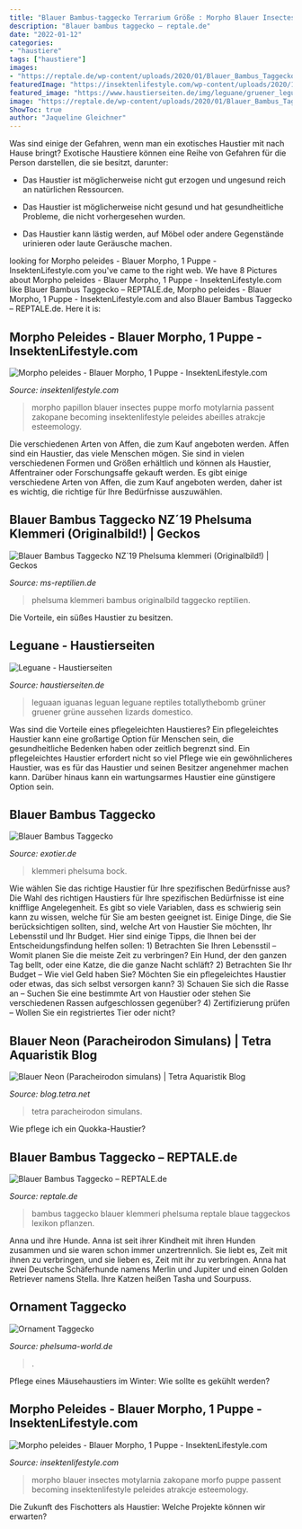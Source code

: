 ```yaml
---
title: "Blauer Bambus-taggecko Terrarium Größe : Morpho Blauer Insectes Motylarnia Zakopane Morfo Puppe Passent Becoming Insektenlifestyle Peleides Atrakcje Esteemology"
description: "Blauer bambus taggecko – reptale.de"
date: "2022-01-12"
categories:
- "haustiere"
tags: ["haustiere"]
images:
- "https://reptale.de/wp-content/uploads/2020/01/Blauer_Bambus_Taggecko_Phelsuma_klemmeri_Uwe_Böhnke_Email.jpg"
featuredImage: "https://insektenlifestyle.com/wp-content/uploads/2020/11/Screenshot-2020-11-17-at-08.41.01-768x506.png"
featured_image: "https://www.haustierseiten.de/img/leguane/gruener_leguan.jpg"
image: "https://reptale.de/wp-content/uploads/2020/01/Blauer_Bambus_Taggecko_Phelsuma_klemmeri_Uwe_Böhnke_Email.jpg"
ShowToc: true
author: "Jaqueline Gleichner"
---
```



Was sind einige der Gefahren, wenn man ein exotisches Haustier mit nach Hause bringt?
Exotische Haustiere können eine Reihe von Gefahren für die Person darstellen, die sie besitzt, darunter:
- Das Haustier ist möglicherweise nicht gut erzogen und ungesund reich an natürlichen Ressourcen.

- Das Haustier ist möglicherweise nicht gesund und hat gesundheitliche Probleme, die nicht vorhergesehen wurden.

- Das Haustier kann lästig werden, auf Möbel oder andere Gegenstände urinieren oder laute Geräusche machen.

	

		
looking for Morpho peleides - Blauer Morpho, 1 Puppe - InsektenLifestyle.com you've came to the right web. We have 8 Pictures about Morpho peleides - Blauer Morpho, 1 Puppe - InsektenLifestyle.com like Blauer Bambus Taggecko – REPTALE.de, Morpho peleides - Blauer Morpho, 1 Puppe - InsektenLifestyle.com and also Blauer Bambus Taggecko – REPTALE.de. Here it is:
		
    
## Morpho Peleides - Blauer Morpho, 1 Puppe - InsektenLifestyle.com

<img loading=lazy src="https://insektenlifestyle.com/wp-content/uploads/2020/11/Screenshot-2020-11-17-at-08.41.01-1213x800.png" onerror="this.onerror=null;this.src='https://tse3.mm.bing.net/th?id=OIP.PuAwA-JOZM7Qyyql9rR2yAHaE4&amp;pid=15.1';" alt="Morpho peleides - Blauer Morpho, 1 Puppe - InsektenLifestyle.com">

_Source: insektenlifestyle.com_

>morpho papillon blauer insectes puppe morfo motylarnia passent zakopane becoming insektenlifestyle peleides abeilles atrakcje esteemology. 

	

Die verschiedenen Arten von Affen, die zum Kauf angeboten werden.
Affen sind ein Haustier, das viele Menschen mögen. Sie sind in vielen verschiedenen Formen und Größen erhältlich und können als Haustier, Affentrainer oder Forschungsaffe gekauft werden. Es gibt einige verschiedene Arten von Affen, die zum Kauf angeboten werden, daher ist es wichtig, die richtige für Ihre Bedürfnisse auszuwählen.

    
## Blauer Bambus Taggecko NZ´19 Phelsuma Klemmeri (Originalbild!) | Geckos

<img loading=lazy src="https://www.ms-reptilien.de/media/image/63/1e/30/BlauBambusTaggecko.jpg" onerror="this.onerror=null;this.src='https://tse4.mm.bing.net/th?id=OIP.Q6AX3jWrFxcgK2b9ez10gAHaE8&amp;pid=15.1';" alt="Blauer Bambus Taggecko NZ´19 Phelsuma klemmeri (Originalbild!) | Geckos">

_Source: ms-reptilien.de_

>phelsuma klemmeri bambus originalbild taggecko reptilien. 

	

Die Vorteile, ein süßes Haustier zu besitzen.

    
## Leguane - Haustierseiten

<img loading=lazy src="https://www.haustierseiten.de/img/leguane/gruener_leguan.jpg" onerror="this.onerror=null;this.src='https://tse1.mm.bing.net/th?id=OIP.l8rbJx0JrfIjwI9MfT_3awHaE6&amp;pid=15.1';" alt="Leguane - Haustierseiten">

_Source: haustierseiten.de_

>leguaan iguanas leguan leguane reptiles totallythebomb grüner gruener grüne aussehen lizards domestico. 

	

Was sind die Vorteile eines pflegeleichten Haustieres?
Ein pflegeleichtes Haustier kann eine großartige Option für Menschen sein, die gesundheitliche Bedenken haben oder zeitlich begrenzt sind. Ein pflegeleichtes Haustier erfordert nicht so viel Pflege wie ein gewöhnlicheres Haustier, was es für das Haustier und seinen Besitzer angenehmer machen kann. Darüber hinaus kann ein wartungsarmes Haustier eine günstigere Option sein.

    
## Blauer Bambus Taggecko

<img loading=lazy src="http://www.exotier.de/reptilien/gecko/phelsuma/klemmeri/klemmeri 002.jpg" onerror="this.onerror=null;this.src='https://tse1.mm.bing.net/th?id=OIP.UV5pq8w40pKPaOMxGJTb_AHaLd&amp;pid=15.1';" alt="Blauer Bambus Taggecko">

_Source: exotier.de_

>klemmeri phelsuma bock. 

	

Wie wählen Sie das richtige Haustier für Ihre spezifischen Bedürfnisse aus?
Die Wahl des richtigen Haustiers für Ihre spezifischen Bedürfnisse ist eine knifflige Angelegenheit. Es gibt so viele Variablen, dass es schwierig sein kann zu wissen, welche für Sie am besten geeignet ist. Einige Dinge, die Sie berücksichtigen sollten, sind, welche Art von Haustier Sie möchten, Ihr Lebensstil und Ihr Budget. Hier sind einige Tipps, die Ihnen bei der Entscheidungsfindung helfen sollen: 1) Betrachten Sie Ihren Lebensstil – Womit planen Sie die meiste Zeit zu verbringen? Ein Hund, der den ganzen Tag bellt, oder eine Katze, die die ganze Nacht schläft? 2) Betrachten Sie Ihr Budget – Wie viel Geld haben Sie? Möchten Sie ein pflegeleichtes Haustier oder etwas, das sich selbst versorgen kann? 3) Schauen Sie sich die Rasse an – Suchen Sie eine bestimmte Art von Haustier oder stehen Sie verschiedenen Rassen aufgeschlossen gegenüber? 4) Zertifizierung prüfen – Wollen Sie ein registriertes Tier oder nicht?

    
## Blauer Neon (Paracheirodon Simulans) | Tetra Aquaristik Blog

<img loading=lazy src="https://blog.tetra.net/de-de/wp-content/uploads/2019/05/Platinum-Green-Neon-Fish-Paracheirodon-simulans_shutterstock_630636488_bearb.jpg" onerror="this.onerror=null;this.src='https://tse2.mm.bing.net/th?id=OIP.19VRFyRRH3HrLOpeuJnDfAHaE8&amp;pid=15.1';" alt="Blauer Neon (Paracheirodon simulans) | Tetra Aquaristik Blog">

_Source: blog.tetra.net_

>tetra paracheirodon simulans. 

	

Wie pflege ich ein Quokka-Haustier?

    
## Blauer Bambus Taggecko – REPTALE.de

<img loading=lazy src="https://reptale.de/wp-content/uploads/2020/01/Blauer_Bambus_Taggecko_Phelsuma_klemmeri_Uwe_Böhnke_Email.jpg" onerror="this.onerror=null;this.src='https://tse4.mm.bing.net/th?id=OIP.8n0QsXB5q9i6_URhzJFh1wHaFj&amp;pid=15.1';" alt="Blauer Bambus Taggecko – REPTALE.de">

_Source: reptale.de_

>bambus taggecko blauer klemmeri phelsuma reptale blaue taggeckos lexikon pflanzen. 

	

Anna und ihre Hunde.
Anna ist seit ihrer Kindheit mit ihren Hunden zusammen und sie waren schon immer unzertrennlich. Sie liebt es, Zeit mit ihnen zu verbringen, und sie lieben es, Zeit mit ihr zu verbringen. Anna hat zwei Deutsche Schäferhunde namens Merlin und Jupiter und einen Golden Retriever namens Stella. Ihre Katzen heißen Tasha und Sourpuss.

    
## Ornament Taggecko

<img loading=lazy src="https://phelsuma-world.de/bilder/longinsulae-02.jpg" onerror="this.onerror=null;this.src='https://tse2.mm.bing.net/th?id=OIP.PEaFvLJBfaDY75KwHma9PQHaDJ&amp;pid=15.1';" alt="Ornament Taggecko">

_Source: phelsuma-world.de_

>. 

	

Pflege eines Mäusehaustiers im Winter: Wie sollte es gekühlt werden?

    
## Morpho Peleides - Blauer Morpho, 1 Puppe - InsektenLifestyle.com

<img loading=lazy src="https://insektenlifestyle.com/wp-content/uploads/2020/11/Screenshot-2020-11-17-at-08.41.01-768x506.png" onerror="this.onerror=null;this.src='https://tse3.mm.bing.net/th?id=OIP.DyybbsOOvKH7u9a5kiPuKwHaE4&amp;pid=15.1';" alt="Morpho peleides - Blauer Morpho, 1 Puppe - InsektenLifestyle.com">

_Source: insektenlifestyle.com_

>morpho blauer insectes motylarnia zakopane morfo puppe passent becoming insektenlifestyle peleides atrakcje esteemology. 

	

Die Zukunft des Fischotters als Haustier: Welche Projekte können wir erwarten?

